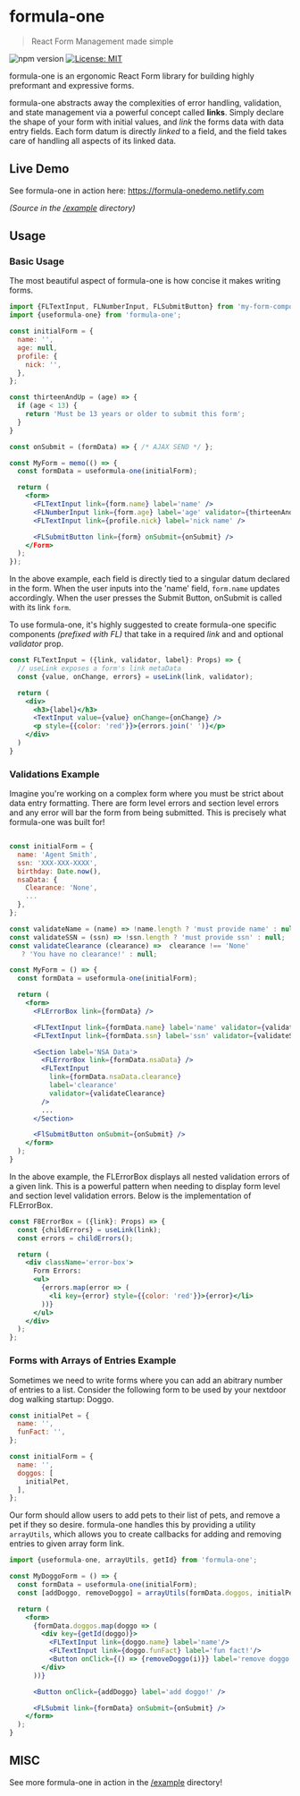 # formula-one
> React Form Management made simple

![npm version](https://badge.fury.io/js/formula-one.svg)
[![License: MIT](https://img.shields.io/badge/License-MIT-yellow.svg)](https://opensource.org/licenses/MIT)

formula-one is an ergonomic React Form library for building highly preformant and expressive forms.

formula-one abstracts away the complexities of error handling, validation, and state management via a powerful concept called **links**. Simply declare the shape of your form with initial values, and *link* the forms data with data entry fields. Each form datum is directly _linked_ to a field, and the field takes care of handling all aspects of its linked data.

## Live Demo

See formula-one in action here: https://formula-onedemo.netlify.com

_(Source in the  [/example](./example) directory)_

## Usage

### Basic Usage

The most beautiful aspect of formula-one is how concise it makes writing forms.

```jsx
import {FLTextInput, FLNumberInput, FLSubmitButton} from 'my-form-components';
import {useformula-one} from 'formula-one';

const initialForm = {
  name: '',
  age: null,
  profile: {
    nick: '',
  },
};

const thirteenAndUp = (age) => {
  if (age < 13) {
    return 'Must be 13 years or older to submit this form';
  }
}

const onSubmit = (formData) => { /* AJAX SEND */ };

const MyForm = memo(() => {
  const formData = useformula-one(initialForm);

  return (
    <form>
      <FLTextInput link={form.name} label='name' />
      <FLNumberInput link={form.age} label='age' validator={thirteenAndUp} />
      <FLTextInput link={profile.nick} label='nick name' />

      <FLSubmitButton link={form} onSubmit={onSubmit} />
    </Form>
  );
});
```

In the above example, each field is directly tied to a singular datum declared in the form. When the user inputs into the 'name' field, `form.name` updates accordingly. When the user presses the Submit Button, onSubmit is called with its link `form`.

To use formula-one, it's highly suggested to create formula-one specific components _(prefixed with FL)_ that take in a required _link_ and and optional _validator_ prop.

```jsx
const FLTextInput = ({link, validator, label}: Props) => {
  // useLink exposes a form's link metaData
  const {value, onChange, errors} = useLink(link, validator);

  return (
    <div>
      <h3>{label}</h3>
      <TextInput value={value} onChange={onChange} />
      <p style={{color: 'red'}}>{errors.join(' ')}</p>
    </div>
  )
}
```

### Validations Example

Imagine you're working on a complex form where you must be strict about data entry formatting. There are form level errors and section level errors and any error will bar the form from being submitted. This is precisely what formula-one was built for!

```jsx

const initialForm = {
  name: 'Agent Smith',
  ssn: 'XXX-XXX-XXXX',
  birthday: Date.now(),
  nsaData: {
    Clearance: 'None',
    ...
  },
};

const validateName = (name) => !name.length ? 'must provide name' : null;
const validateSSN = (ssn) => !ssn.length ? 'must provide ssn' : null;
const validateClearance (clearance) =>  clearance !== 'None'
   ? 'You have no clearance!' : null;

const MyForm = () => {
  const formData = useformula-one(initialForm);

  return (
    <form>
      <FLErrorBox link={formData} />

      <FLTextInput link={formData.name} label='name' validator={validateName} />
      <FLTextInput link={formData.ssn} label='ssn' validator={validateSSN} />

      <Section label='NSA Data'>
        <FLErrorBox link={formData.nsaData} />
        <FLTextInput
          link={formData.nsaData.clearance}
          label='clearance'
          validator={validateClearance}
        />
        ...
      </Section>

      <FlSubmitButton onSubmit={onSubmit} />
    </form>
  );
}
```

In the above example, the FLErrorBox displays all nested validation errors of a given link. This is a powerful pattern when needing to display form level and section level validation errors. Below is the implementation of FLErrorBox.

```jsx
const F8ErrorBox = ({link}: Props) => {
  const {childErrors} = useLink(link);
  const errors = childErrors();

  return (
    <div className='error-box'>
      Form Errors:
      <ul>
        {errors.map(error => (
          <li key={error} style={{color: 'red'}}>{error}</li>
        ))}
      </ul>
    </div>
  );
};
```

### Forms with Arrays of Entries Example

Sometimes we need to write forms where you can add an abitrary number of entries to a list. Consider the following form to be used by your nextdoor dog walking startup: Doggo.

```js
const initialPet = {
  name: '',
  funFact: '',
};

const initialForm = {
  name: '',
  doggos: [
    initialPet,
  ],
};
```

Our form should allow users to add pets to their list of pets, and remove a pet if they so desire. formula-one handles this by providing a utility `arrayUtils`, which allows you to create callbacks for adding and removing entries to given array form link.

```jsx
import {useformula-one, arrayUtils, getId} from 'formula-one';

const MyDoggoForm = () => {
  const formData = useformula-one(initialForm);
  const [addDoggo, removeDoggo] = arrayUtils(formData.doggos, initialPet);

  return (
    <form>
      {formData.doggos.map(doggo => (
        <div key={getId(doggo)}>
          <FLTextInput link={doggo.name} label='name'/>
          <FLTextInput link={doggo.funFact} label='fun fact!'/>
          <Button onClick={() => {removeDoggo(i)}} label='remove doggo' />
        </div>
      ))}

      <Button onClick={addDoggo} label='add doggo!' />

      <FLSubmit link={formData} onSubmit={onSubmit} />
    </form>
  );
}
```

## MISC

See more formula-one in action in the [/example](./example) directory!
